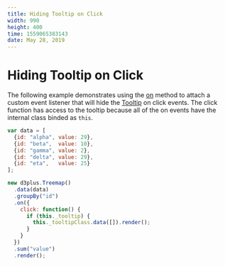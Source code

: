 ```yaml
---
title: Hiding Tooltip on Click
width: 990
height: 400
time: 1559065383143
date: May 28, 2019
---
```


# Hiding Tooltip on Click

The following example demonstrates using the [on](https://d3plus.org/docs/#BaseClass.on) method to attach a custom event listener that will hide the [Tooltip](https://d3plus.org/docs/#Tooltip) on click events. The click function has access to the tooltip because all of the on events have the internal class binded as `this`.

```js
var data = [
  {id: "alpha", value: 29},
  {id: "beta",  value: 10},
  {id: "gamma", value: 2},
  {id: "delta", value: 29},
  {id: "eta",   value: 25}
];

new d3plus.Treemap()
  .data(data)
  .groupBy("id")
  .on({
    click: function() {
      if (this._tooltip) {
        this._tooltipClass.data([]).render();
      }
    }
  })
  .sum("value")
  .render();
```
